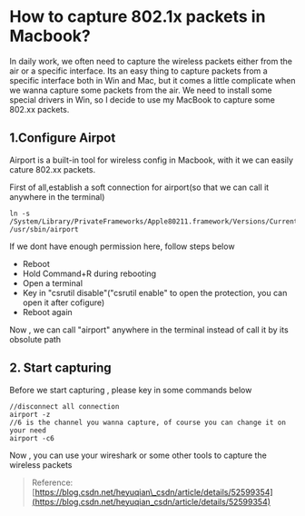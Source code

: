 # How to capture 802.1x packets in Macbook?

In daily work,  we often need to capture the wireless packets either from the air or a specific interface. Its an easy thing to capture packets from a specific interface both in Win and Mac, but it comes a little complicate when we wanna capture some packets from the air. We need to install some special drivers in Win, so I decide to use my MacBook to capture some 802.xx packets.

## 1.Configure Airpot 

Airport is a built-in tool for wireless config in Macbook, with it we can easily cature 802.xx packets.

First of all,establish a soft connection for airport\(so that we can call it anywhere in the terminal\)

```text
ln -s /System/Library/PrivateFrameworks/Apple80211.framework/Versions/Current/Resources/airport /usr/sbin/airport
```

 If we dont have enough permission here, follow steps below

* Reboot
* Hold Command+R during rebooting
* Open a terminal
* Key in "csrutil disable"\("csrutil enable" to open the protection, you can open it after cofigure\)
* Reboot again

Now , we can call "airport" anywhere in the terminal instead of call it by its obsolute path

## 2. Start capturing

Before we start capturing , please key in some commands below

```text
//disconnect all connection
airport -z 
//6 is the channel you wanna capture, of course you can change it on your need
airport -c6 
```

Now , you can use your wireshark or some other tools to capture the wireless packets

> Reference:[https://blog.csdn.net/heyuqian\_csdn/article/details/52599354](https://blog.csdn.net/heyuqian_csdn/article/details/52599354)

